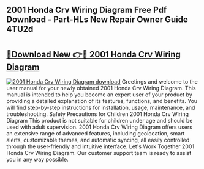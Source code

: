 ## 2001 Honda Crv Wiring Diagram Free Pdf Download - Part-HLs New Repair Owner Guide 4TU2d

# <h2><a href="http://dflnq2w.blite.top/?on=2001+Honda+Crv+Wiring+Diagram">🔗Download New 👉🔴 2001 Honda Crv Wiring Diagram</a></h2>

[![2001 Honda Crv Wiring Diagram download](https://i.imgur.com/lujVjoI.png)](http://dflnq2w.blite.top/?on=2001+Honda+Crv+Wiring+Diagram)
Greetings and welcome to the user manual for your newly obtained 2001 Honda Crv Wiring Diagram. This manual is intended to help you become an expert user of your product by providing a detailed explanation of its features, functions, and benefits. You will find step-by-step instructions for installation, usage, maintenance, and troubleshooting. Safety Precautions for Children 2001 Honda Crv Wiring Diagram This product is not suitable for children under age and should be used with adult supervision. 2001 Honda Crv Wiring Diagram offers users an extensive range of advanced features, including geolocation, smart alerts, customizable themes, and automatic syncing, all easily controlled through the user-friendly and intuitive interface. Let's Work Together 2001 Honda Crv Wiring Diagram. Our customer support team is ready to assist you in any way possible.
